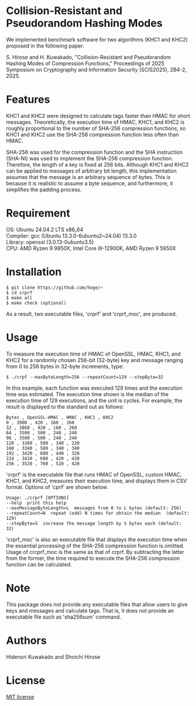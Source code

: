 # Collision-Resistant and Pseudorandom Hashing Modes

We implemented benchmark software for two algorithms (KHC1 and KHC2) proposed in the following paper.

S. Hirose and H. Kuwakado,
"Collision-Resistant and Pseudorandom Hashing Modes of Compression Functions,"
Proceedings of 2025 Symposium on Cryptography and Information Security (SCIS2025),
2B4-2, 2025.

# Features

KHC1 and KHC2 were designed to calculate tags faster than HMAC for short messages.
Theoretically, the execution time of HMAC, KHC1, and KHC2 is roughly proportional to the number of SHA-256 compression functions, so KHC1 and KHC2 use the SHA-256 compression function less often than HMAC.

SHA-256 was used for the compression function and the SHA instruction (SHA-NI) was used to implement the SHA-256 compression function. Therefore, the length of a key is fixed at 256 bits. Although KHC1 and KHC2 can be applied to messages of arbitrary bit length, this implementation assumes that the message is an arbitrary sequence of bytes. This is because it is realistic to assume a byte sequence, and furthermore, it simplifies the padding process.


# Requirement

OS: Ubuntu 24.04.2 LTS x86_64  
Compiler: gcc (Ubuntu 13.3.0-6ubuntu2~24.04) 13.3.0  
Library: openssl (3.0.13-0ubuntu3.5)  
CPU: AMD Ryzen 9 9950X, Intel Core i9-12900K, AMD Ryzen 9 5950X


# Installation

```shell-session
$ git clone https://github.com/hoge/~
$ cd crprf
$ make all 
$ make check (optional)
```
As a result, two executable files, 'crprf' and 'crprf_moc', are produced.

# Usage

To measure the execution time of HMAC of OpenSSL, HMAC, KHC1, and KHC2 for a randomly chosen 256-bit (32-byte) key and message ranging from 0 to 256 bytes in 32-byte increments, type:

```shell-session
$ ./crpf --maxByteLength=256 --repeatCount=129 --stepByte=32
```

In this example, each function was executed 129 times and the execution time was estimated. The execution time shown is the median of the execution time of 129 executions, and the unit is cycles.
For example, the result is displayed to the standard out as follows:

```batch
Bytes , OpenSSL-HMAC , HMAC , KHC1 , KHC2
0 , 3900 , 420 , 160 , 260
32 , 3860 , 420 , 160 , 260
64 , 3500 , 500 , 240 , 240
96 , 3500 , 500 , 240 , 240
128 , 3360 , 580 , 340 , 220
160 , 3340 , 580 , 340 , 340
192 , 3420 , 680 , 440 , 320
224 , 3420 , 680 , 420 , 420
256 , 3520 , 760 , 520 , 420
```

'crprf' is the executable file that runs HMAC of OpenSSL, custom HMAC, KHC1, and KHC2, measures their execution time, and displays them in CSV format. Options of 'cprf' are shown below.

```batch
Usage: ./crprf [OPTIONS]
--help  print this help
--maxMessageByteLength=L  messages from 0 to L bytes (default: 256)
--repeatCount=N  repeat (odd) N times for obtain the median  (default: 129)
--stepByte=S  increase the message length by S bytes each (default: 32)
```

'crprf_moc' is also an executable file that displays the execution time when the essential processing of the SHA-256 compression function is omitted. 
Usage of crcprf_moc is the same as that of crprf.
By subtracting the latter from the former, the time required to execute the SHA-256 compression function can be calculated.


# Note

This package does not provide any executable files that allow users to give keys and messages and calculate tags. That is, it does not provide an executable file such as 'sha256sum' command.


# Authors

Hidenori Kuwakado and Shoichi Hirose


# License

[MIT license](https://opensource.org/license/mit)




